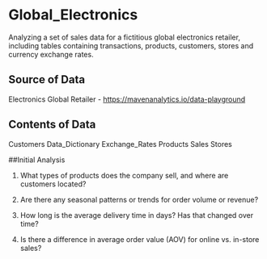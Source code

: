 # Global_Electronics
Analyzing a set of sales data for a fictitious global electronics retailer, including tables containing transactions, products, customers, stores and currency exchange rates.

## Source of Data
Electronics Global Retailer - https://mavenanalytics.io/data-playground

## Contents of Data
Customers
Data_Dictionary
Exchange_Rates
Products
Sales
Stores

##Initial Analysis
1. What types of products does the company sell, and where are customers located?

2. Are there any seasonal patterns or trends for order volume or revenue?

3. How long is the average delivery time in days? Has that changed over time?

4. Is there a difference in average order value (AOV) for online vs. in-store sales?
